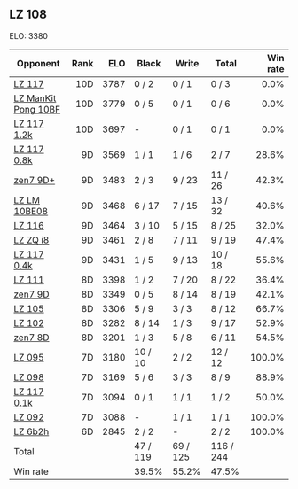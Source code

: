 ## LZ 108 ##

ELO: 3380

Opponent | Rank | ELO | Black | Write | Total | Win rate
---------|-----:|----:|-------|-------|-------|-------:
[LZ 117](LZ%20117.md) | 10D | 3787 | 0 / 2 | 0 / 1 | 0 / 3 | 0.0%
[LZ ManKit Pong 10BF](LZ%20ManKit%20Pong%2010BF.md) | 10D | 3779 | 0 / 5 | 0 / 1 | 0 / 6 | 0.0%
[LZ 117 1.2k](LZ%20117%201.2k.md) | 10D | 3697 | - | 0 / 1 | 0 / 1 | 0.0%
[LZ 117 0.8k](LZ%20117%200.8k.md) | 9D | 3569 | 1 / 1 | 1 / 6 | 2 / 7 | 28.6%
[zen7 9D+](zen7%209D+.md) | 9D | 3483 | 2 / 3 | 9 / 23 | 11 / 26 | 42.3%
[LZ LM 10BE08](LZ%20LM%2010BE08.md) | 9D | 3468 | 6 / 17 | 7 / 15 | 13 / 32 | 40.6%
[LZ 116](LZ%20116.md) | 9D | 3464 | 3 / 10 | 5 / 15 | 8 / 25 | 32.0%
[LZ ZQ i8](LZ%20ZQ%20i8.md) | 9D | 3461 | 2 / 8 | 7 / 11 | 9 / 19 | 47.4%
[LZ 117 0.4k](LZ%20117%200.4k.md) | 9D | 3431 | 1 / 5 | 9 / 13 | 10 / 18 | 55.6%
[LZ 111](LZ%20111.md) | 8D | 3398 | 1 / 2 | 7 / 20 | 8 / 22 | 36.4%
[zen7 9D](zen7%209D.md) | 8D | 3349 | 0 / 5 | 8 / 14 | 8 / 19 | 42.1%
[LZ 105](LZ%20105.md) | 8D | 3306 | 5 / 9 | 3 / 3 | 8 / 12 | 66.7%
[LZ 102](LZ%20102.md) | 8D | 3282 | 8 / 14 | 1 / 3 | 9 / 17 | 52.9%
[zen7 8D](zen7%208D.md) | 8D | 3201 | 1 / 3 | 5 / 8 | 6 / 11 | 54.5%
[LZ 095](LZ%20095.md) | 7D | 3180 | 10 / 10 | 2 / 2 | 12 / 12 | 100.0%
[LZ 098](LZ%20098.md) | 7D | 3169 | 5 / 6 | 3 / 3 | 8 / 9 | 88.9%
[LZ 117 0.1k](LZ%20117%200.1k.md) | 7D | 3094 | 0 / 1 | 1 / 1 | 1 / 2 | 50.0%
[LZ 092](LZ%20092.md) | 7D | 3088 | - | 1 / 1 | 1 / 1 | 100.0%
[LZ 6b2h](LZ%206b2h.md) | 6D | 2845 | 2 / 2 | - | 2 / 2 | 100.0%
Total | | | 47 / 119 | 69 / 125 | 116 / 244 | 
Win rate| | | 39.5% | 55.2% | 47.5% | 
